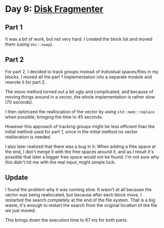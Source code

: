 # Day 9: [Disk Fragmenter](https://adventofcode.com/2024/day/9)

## Part 1

It was a bit of work, but not very hard. I created the block list and moved them (using `Vec::swap`).

## Part 2

For part 2, I decided to track groups instead of individual spaces/files in my blocks. I moved all the part 1 implementation into a separate module and rewrote it for part 2.

The move method turned out a bit ugly and complicated, and because of moving things around in a vector, the whole implementation is rather slow (70 seconds).

I then optimized the reallocation of the vector by using `std::mem::replace` when possible, bringing the time to 45 seconds.

However this approach of tracking groups might be less efficient than the initial method used for part 1, since in the initial method no vector reallocation is needed.

I also later realized that there was a bug in it: When adding a free space at the end, I don't merge it with the free spaces around it, and as I result it's possible that later a bigger free space would not be found. I'm not sure why this didn't hit me with the real input, might simple luck.

## Update

I found the problem why it was running slow. It wasn't at all because the vector was being reallocated, but because after each block move, I restarted the search completely at the end of the file system. That is a big waste, it's enough to restart the search from the original location of the file we just moved.

This brings down the execution time to 67 ms for both parts.